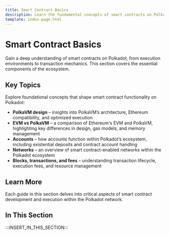 ```yaml
---
title: Smart Contract Basics
description: Learn the fundamental concepts of smart contracts on Polkadot, including PolkaVM, account management, networks, and transaction mechanics.
template: index-page.html
---
```


# Smart Contract Basics

Gain a deep understanding of smart contracts on Polkadot, from execution environments to transaction mechanics. This section covers the essential components of the ecosystem.

## Key Topics

Explore foundational concepts that shape smart contract functionality on Polkadot:

- **PolkaVM design** – insights into PolkaVM’s architecture, Ethereum compatibility, and optimized execution
- **EVM vs PolkaVM** – a comparison of Ethereum's EVM and PolkaVM, highlighting key differences in design, gas models, and memory management
- **Accounts** – how accounts function within Polkadot’s ecosystem, including existential deposits and contract account handling
- **Networks** – an overview of smart contract-enabled networks within the Polkadot ecosystem
- **Blocks, transactions, and fees** – understanding transaction lifecycle, execution fees, and resource management

## Learn More

Each guide in this section delves into critical aspects of smart contract development and execution within the Polkadot network.

## In This Section

:::INSERT_IN_THIS_SECTION:::
